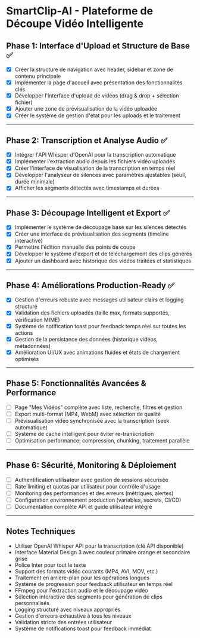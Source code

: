 # SmartClip-AI - Plateforme de Découpe Vidéo Intelligente

## Phase 1: Interface d'Upload et Structure de Base ✅
- [x] Créer la structure de navigation avec header, sidebar et zone de contenu principale
- [x] Implémenter la page d'accueil avec présentation des fonctionnalités clés
- [x] Développer l'interface d'upload de vidéos (drag & drop + sélection fichier)
- [x] Ajouter une zone de prévisualisation de la vidéo uploadée
- [x] Créer le système de gestion d'état pour les uploads et le traitement

---

## Phase 2: Transcription et Analyse Audio ✅
- [x] Intégrer l'API Whisper d'OpenAI pour la transcription automatique
- [x] Implémenter l'extraction audio depuis les fichiers vidéo uploadés
- [x] Créer l'interface de visualisation de la transcription en temps réel
- [x] Développer l'analyseur de silences avec paramètres ajustables (seuil, durée minimale)
- [x] Afficher les segments détectés avec timestamps et durées

---

## Phase 3: Découpage Intelligent et Export ✅
- [x] Implémenter le système de découpage basé sur les silences détectés
- [x] Créer une interface de prévisualisation des segments (timeline interactive)
- [x] Permettre l'édition manuelle des points de coupe
- [x] Développer le système d'export et de téléchargement des clips générés
- [x] Ajouter un dashboard avec historique des vidéos traitées et statistiques

---

## Phase 4: Améliorations Production-Ready ✅
- [x] Gestion d'erreurs robuste avec messages utilisateur clairs et logging structuré
- [x] Validation des fichiers uploadés (taille max, formats supportés, vérification MIME)
- [x] Système de notification toast pour feedback temps réel sur toutes les actions
- [x] Gestion de la persistance des données (historique vidéos, métadonnées)
- [x] Amélioration UI/UX avec animations fluides et états de chargement optimisés

---

## Phase 5: Fonctionnalités Avancées & Performance
- [ ] Page "Mes Vidéos" complète avec liste, recherche, filtres et gestion
- [ ] Export multi-format (MP4, WebM) avec sélection de qualité
- [ ] Prévisualisation vidéo synchronisée avec la transcription (seek automatique)
- [ ] Système de cache intelligent pour éviter re-transcription
- [ ] Optimisation performance: compression, chunking, traitement parallèle

---

## Phase 6: Sécurité, Monitoring & Déploiement
- [ ] Authentification utilisateur avec gestion de sessions sécurisée
- [ ] Rate limiting et quotas par utilisateur pour contrôle d'usage
- [ ] Monitoring des performances et des erreurs (métriques, alertes)
- [ ] Configuration environnement production (variables, secrets, CI/CD)
- [ ] Documentation complète API et guide utilisateur intégré

---

## Notes Techniques
- Utiliser OpenAI Whisper API pour la transcription (clé API disponible)
- Interface Material Design 3 avec couleur primaire orange et secondaire grise
- Police Inter pour tout le texte
- Support des formats vidéo courants (MP4, AVI, MOV, etc.)
- Traitement en arrière-plan pour les opérations longues
- Système de progression pour feedback utilisateur en temps réel
- FFmpeg pour l'extraction audio et le découpage vidéo
- Sélection interactive des segments pour génération de clips personnalisés
- Logging structuré avec niveaux appropriés
- Gestion d'erreurs exhaustive à tous les niveaux
- Validation stricte des entrées utilisateur
- Système de notifications toast pour feedback immédiat